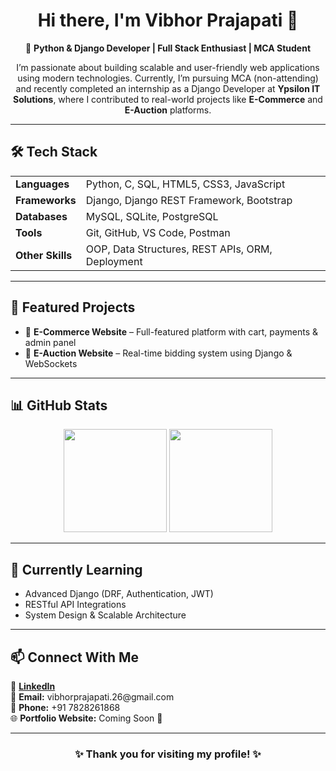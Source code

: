 <h1 align="center">Hi there, I'm Vibhor Prajapati 👋</h1>

<p align="center">
  🚀 <b>Python & Django Developer | Full Stack Enthusiast | MCA Student</b>  
</p>

<p align="center">
  I’m passionate about building scalable and user-friendly web applications using modern technologies.  
  Currently, I’m pursuing MCA (non-attending) and recently completed an internship as a Django Developer at <b>Ypsilon IT Solutions</b>,  
  where I contributed to real-world projects like <b>E-Commerce</b> and <b>E-Auction</b> platforms.
</p>

---

<h2>🛠️ Tech Stack</h2>

<table>
  <tr>
    <td><b>Languages</b></td>
    <td>Python, C, SQL, HTML5, CSS3, JavaScript</td>
  </tr>
  <tr>
    <td><b>Frameworks</b></td>
    <td>Django, Django REST Framework, Bootstrap</td>
  </tr>
  <tr>
    <td><b>Databases</b></td>
    <td>MySQL, SQLite, PostgreSQL</td>
  </tr>
  <tr>
    <td><b>Tools</b></td>
    <td>Git, GitHub, VS Code, Postman</td>
  </tr>
  <tr>
    <td><b>Other Skills</b></td>
    <td>OOP, Data Structures, REST APIs, ORM, Deployment</td>
  </tr>
</table>

---

<h2>🌟 Featured Projects</h2>

<ul>
  <li>
    📌 <b>E-Commerce Website</b> – Full-featured platform with cart, payments & admin panel
  </li>
  <li>
    📌 <b>E-Auction Website</b> – Real-time bidding system using Django & WebSockets
  </li>
</ul>

---

<h2>📊 GitHub Stats</h2>

<p align="center">
  <img src="https://github-readme-stats.vercel.app/api?username=Vibhor262425&show_icons=true&theme=tokyonight" height="165"/>
  <img src="https://github-readme-streak-stats.herokuapp.com/?user=Vibhor262425&theme=tokyonight" height="165"/>
</p>

---

<h2>🌱 Currently Learning</h2>

<ul>
  <li>Advanced Django (DRF, Authentication, JWT)</li>
  <li>RESTful API Integrations</li>
  <li>System Design & Scalable Architecture</li>
</ul>

---

<h2>📫 Connect With Me</h2>

<p>
  💼 <a href="https://www.linkedin.com/in/vibhor-prajapati-2a449623a" target="_blank"><b>LinkedIn</b></a><br>
  📧 <b>Email:</b> vibhorprajapati.26@gmail.com <br>
  📱 <b>Phone:</b> +91 7828261868 <br>
  🌐 <b>Portfolio Website:</b> Coming Soon 🚀
</p>

---

<h3 align="center">✨ Thank you for visiting my profile! ✨</h3>
